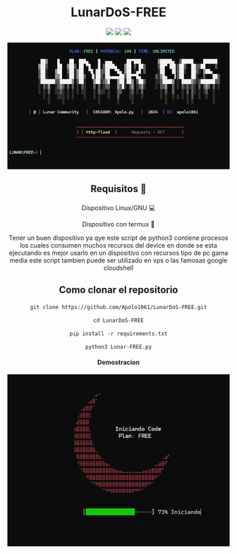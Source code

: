<div align=center>

# LunarDoS-FREE

<img src="https://img.shields.io/badge/Python-3.8-blue"> <img src="https://img.shields.io/badge/Version-1-red"> <img src="https://img.shields.io/badge/Descarga-Gratis-green"></a>

<img src="/Captura de pantalla 2024-05-26 210323.png"></img>

## <p align="center">Requisitos 📄</p> 

Dispositivo Linux/GNU ️💻

Dispositivo con termux 📱

Tener un buen dispositivo ya qye este script de python3 contiene procesos los cuales consumen muchos recursos del device en donde se esta ejecutando es mejor usarlo en un dispositivo con recursos tipo de pc gama media este script tambien puede ser utilizado en vps o las famosas google cloudshell
##  Como clonar el repositorio
```
git clone https://github.com/Apolo1061/LunarDoS-FREE.git
```
```
cd LunarDoS-FREE
```
```
pip install -r requirements.txt
```
```
python3 Lunar-FREE.py
```
#### Demostracion
<img src="/Captura de pantalla 2024-05-26 210253.png"></img>
